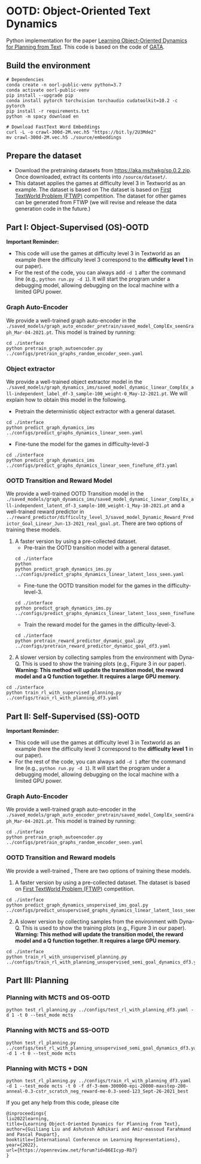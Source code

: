# OOTD: Object-Oriented Text Dynamics

Python implementation for the paper [Learning Object-Oriented Dynamics for Planning from Text](https://openreview.net/pdf?id=B6EIcyp-Rb7). This code is based on the code of [GATA](https://github.com/xingdi-eric-yuan/GATA-public).

## Build the environment
```
# Dependencies
conda create -n oorl-public-venv python=3.7
conda activate oorl-public-venv
pip install --upgrade pip
conda install pytorch torchvision torchaudio cudatoolkit=10.2 -c pytorch
pip install -r requirements.txt
python -m spacy download en

# Download FastText Word Embeddings
curl -L -o crawl-300d-2M.vec.h5 "https://bit.ly/2U3Mde2"
mv crawl-300d-2M.vec.h5 ./source/embeddings
```

## Prepare the dataset
- Download the pretraining datasets from https://aka.ms/twkg/sp.0.2.zip. Once downloaded, extract its contents into ```/source/dataset/```.
- This dataset applies the games at difficulty level 3 in Textworld  as an example. The dataset is based on The dataset is based on [First TextWorld Problem (FTWP)](https://competitions.codalab.org/competitions/21557) competition. The dataset for other games can be generated from FTWP (we will revise and release the data generation code in the future.)


## Part I: Object-Supervised (OS)-OOTD
**Important Reminder:**
- This code will use the games at difficulty level 3 in Textworld  as an example (here the difficulty level 3 correspond to the **difficulty level 1** in our paper).
- For the rest of the code, you can always add ```-d 1``` after the command line (e.g., ```python run.py -d 1```). It will start the program under a debugging model, allowing debugging on the local machine with a limited GPU power. 

### Graph Auto-Encoder
We provide a well-trained graph auto-encoder in the ```./saved_models/graph_auto_encoder_pretrain/saved_model_ComplEx_seenGraph_Mar-04-2021.pt```. This model is trained by running:
```
cd ./interface
python pretrain_graph_autoencoder.py ../configs/pretrain_graphs_random_encoder_seen.yaml
```

### Object extractor
We provide a well-trained object extractor model in the ```./saved_models/graph_dynamics_ims/saved_model_dynamic_linear_ComplEx_all-independent_label_df-3_sample-100_weight-0_May-12-2021.pt```. We will explain how to obtain this model in the following.
- Pretrain the deterministic object extractor with a general dataset.
```
cd ./interface
python predict_graph_dynamics_ims ../configs/predict_graphs_dynamics_linear_seen.yaml
```
- Fine-tune the model for the games in difficulty-level-3
```
cd ./interface
python predict_graph_dynamics_ims ../configs/predict_graphs_dynamics_linear_seen_fineTune_df3.yaml
```

### OOTD Transition and Reward Model

We provide a well-trained OOTD Transition model in the ```./saved_models/graph_dynamics_ims/saved_model_dynamic_linear_ComplEx_all-independent_latent_df-3_sample-100_weight-1_May-10-2021.pt``` and a well-trained reward predictor in ```../reward_predictor/difficulty_level_3/saved_model_Dynamic_Reward_Predictor_Goal_Linear_Jun-13-2021_real_goal.pt```. There are two options of training these models. 
1. A faster version by using a pre-collected dataset.
   - Pre-train the OOTD transition model with a general dataset.
    ```
    cd ./interface
    python 
    python predict_graph_dynamics_ims.py ../configs/predict_graphs_dynamics_linear_latent_loss_seen.yaml
    ```
   - Fine-tune the OOTD transition model for the games in the difficulty-level-3.
   ```
   cd ./interface
   python predict_graph_dynamics_ims.py ../configs/predict_graphs_dynamics_linear_latent_loss_seen_fineTune_df3.yaml
   ```
   - Train the reward model for the games in the difficulty-level-3.
   ```
   cd ./interface
   python pretrain_reward_predictor_dynamic_goal.py ../configs/pretrain_reward_predictor_dynamic_goal_df3.yaml
   ```
2. A slower version by collecting samples from the environment with Dyna-Q. This is used to show the training plots (e.g., Figure 3 in our paper).  
**Warning: This method will update the transition model, the reward model and a Q function together. It requires a large GPU memory.**
```
cd ./interface
python train_rl_with_supervised_planning.py ../configs/train_rl_with_planning_df3.yaml
```

## Part II: Self-Supervised (SS)-OOTD
**Important Reminder:**
- This code will use the games at difficulty level 3 in Textworld  as an example (here the difficulty level 3 correspond to the **difficulty level 1** in our paper).
- For the rest of the code, you can always add ```-d 1``` after the command line (e.g., ```python run.py -d 1```). It will start the program under a debugging model, allowing debugging on the local machine with a limited GPU power. 

### Graph Auto-Encoder
We provide a well-trained graph auto-encoder in the ```./saved_models/graph_auto_encoder_pretrain/saved_model_ComplEx_seenGraph_Mar-04-2021.pt```. This model is trained by running:
```
cd ./interface
python pretrain_graph_autoencoder.py ../configs/pretrain_graphs_random_encoder_seen.yaml
```

### OOTD Transition and Reward models
We provide a well-trained , There are two options of training these models. 
1. A faster version by using a pre-collected dataset. The dataset is based on [First TextWorld Problem (FTWP)](https://competitions.codalab.org/competitions/21557) competition.
```
cd ./interface
python predict_graph_dynamics_unspervised_ims_goal.py ../configs/predict_unsupervised_graphs_dynamics_linear_latent_loss_seen_semi_goal_df3.yaml
```
2. A slower version by collecting samples from the environment with Dyna-Q. This is used to show the training plots (e.g., Figure 3 in our paper).  
**Warning: This method will update the transition model, the reward model and a Q function together. It requires a large GPU memory.**
```
cd ./interface
python train_rl_with_unsupervised_planning.py ../configs/train_rl_with_planning_unsupervised_semi_goal_dynamics_df3.yaml
```

## Part III: Planning

### Planning with MCTS and OS-OOTD
```
python test_rl_planning.py ../configs/test_rl_with_planning_df3.yaml -d 1 -t 0 --test_mode mcts
```

### Planning with MCTS and SS-OOTD
```
python test_rl_planning.py ../configs/test_rl_with_planning_unsupervised_semi_goal_dynamics_df3.yaml -d 1 -t 0 --test_mode mcts
```

### Planning with MCTS + DQN
```
python test_rl_planning.py ../configs/train_rl_with_planning_df3.yaml -d 1 --test_mode mcts -t 0 -f df-3-mem-300000-epi-20000-maxstep-200-anneal-0.3-cstr_scratch_neg_reward-me-0.3-seed-123_Sept-26-2021_best
```

If you get any help from this code, please cite
```
@inproceedings{
liu2022learning,
title={Learning Object-Oriented Dynamics for Planning from Text},
author={Guiliang Liu and Ashutosh Adhikari and Amir-massoud Farahmand and Pascal Poupart},
booktitle={International Conference on Learning Representations},
year={2022},
url={https://openreview.net/forum?id=B6EIcyp-Rb7}
}
```